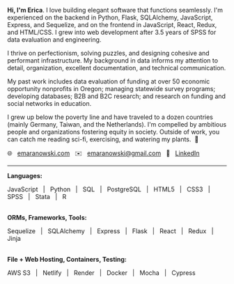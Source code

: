 **Hi, I'm Erica**. I love building elegant software that functions seamlessly. I'm experienced on the backend in Python, Flask, SQLAlchemy, JavaScript, Express, and Sequelize, and on the frontend in JavaScript, React, Redux, and HTML/CSS. I grew into web development after 3.5 years of SPSS for data evaluation and engineering.

I thrive on perfectionism, solving puzzles, and designing cohesive and performant infrastructure. My background in data informs my attention to detail, organization, excellent documentation, and technical communication.

My past work includes data evaluation of funding at over 50 economic opportunity nonprofits in Oregon; managing statewide survey programs; developing databases; B2B and B2C research; and research on funding and social networks in education.

I grew up below the poverty line and have traveled to a dozen countries (mainly Germany, Taiwan, and the Netherlands). I'm compelled by ambitious people and organizations fostering equity in society. Outside of work, you can catch me reading sci-fi, exercising, and watering my plants. &nbsp;🌱

🌐 &nbsp; [emaranowski.com](https://emaranowski.com) &nbsp; ✉️ &nbsp; [emaranowski@gmail.com](mailto:emaranowski@gmail.com) &nbsp; 👤 &nbsp; [LinkedIn](https://in.linkedin.com/in/erica-maranowski)
<br>

***

**Languages:**

JavaScript &nbsp; | &nbsp;
Python &nbsp; | &nbsp;
SQL &nbsp; | &nbsp;
PostgreSQL &nbsp; | &nbsp;
HTML5 &nbsp; | &nbsp;
CSS3 &nbsp; | &nbsp;
SPSS &nbsp; | &nbsp;
Stata &nbsp; | &nbsp;
R
<br><br>

**ORMs, Frameworks, Tools:**

Sequelize &nbsp; | &nbsp;
SQLAlchemy &nbsp; | &nbsp;
Express &nbsp; | &nbsp;
Flask &nbsp; | &nbsp;
React &nbsp; | &nbsp;
Redux &nbsp; | &nbsp;
Jinja
<br><br>

**File + Web Hosting, Containers, Testing:**

AWS S3 &nbsp; | &nbsp;
Netlify &nbsp; | &nbsp;
Render &nbsp; | &nbsp;
Docker &nbsp; | &nbsp;
Mocha &nbsp; | &nbsp;
Cypress
